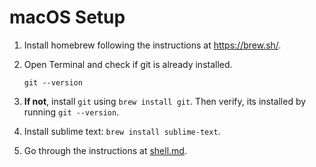 # macOS Setup

1. Install homebrew following the instructions at https://brew.sh/.

2. Open Terminal and check if git is already installed.

   ```
   git --version
   ```

4. **If not**, install `git` using `brew install git`. Then verify, its installed by running `git --version`.

5. Install sublime text: `brew install sublime-text`.

6. Go through the instructions at [shell.md](./shell.md).
